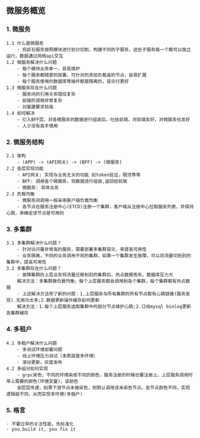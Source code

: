 ## 微服务概览

### 1. 微服务
    1.1 什么是微服务
        - 将巨石服务按照模块进行划分切割，构建不同的子服务，这些子服务每一个都可以独立运行，数据通过网络api交互
    1.2 微服务解决什么问题
        - 每个模块业务单一，容易维护
        - 每个服务都随意的部署，可针对的添加负载高的节点，容易扩展
        - 每个服务使用的数据库等插件都是隔离的，容灾行更好
    1.3 微服务存在什么问题
        - 服务间的引用关系错综复杂
        - 前端的调用非常复杂
        - 对基建要求较高
    1.4 如何解决
        - 引入BFF层，对各微服务的数据进行组装后，吐给前端，对前端友好，对微服务也友好
        - 人少没有高手慎用
        
### 2. 微服务结构
    2.1 架构
        - (APP) -> (API网关) -> (BFF) -> (微服务)
    2.2 各层实现功能
        - API网关: 实现与业务无关的功能 如token验证，限流等等
        - BFF: 调用各个微服务，将数据进行组装,返回给前端
        - 微服务: 具体业务
    2.3 负载均衡
        - 微服务间调用一般采用客户端负载均衡
        - 各节点在服务注册中心(ETCD)注册一个集群，客户端从注册中心拉取服务列表，并保持心跳，来确定该节点是可用的
        
### 3. 多集群
    3.1 多集群解决什么问题？
        - 针对访问量非常高的服务，需要部署多集群容灾，来提高可用性
        - 业务隔离，不同的业务调用不同的集群，如果一个集群发生故障，可以将流量切到别的集群中，提高可用性
    3.2 多集群存在什么问题？
        - 故障集群的上层业务将流量迁移到别的集群后，热点数据丢失，数据库压力大
        解决方法：多集群做负载均衡，每个上层服务都会调用到各个集群，每个集群都有热点数据
        - 上述解决方法带了新的问题：1.上层服务与所有集群的所有节点都有心跳链接(服务发现).无用功太多;2.数据更新操作缓存如何更新
        解决方法：1.每个上层服务选取集群中的部分节点维护心跳;2.订阅mysql binlog更新各集群缓存
        
### 4. 多租户
    4.1 多租户解决什么问题
        - 多测试环境部署问题
        - 线上环境压力测试（本质就是多环境）
        - 滚动更新，灰度发布
    4.2 多组分如何实现
        - grpc染色，不同的环境染成不同的颜色，服务注册的时候也要注册上，上层服务调用时带上需要的颜色(环境变量)，该颜色
        会层层传递，如果下游节点未被染色，则默认调用该未染色节点。各节点颜色不同，实现逻辑就不同，从而实现多环境(多租户)

### 5. 格言
    - 不要过早的关注性能，先标准化
    - you build it, you fix it